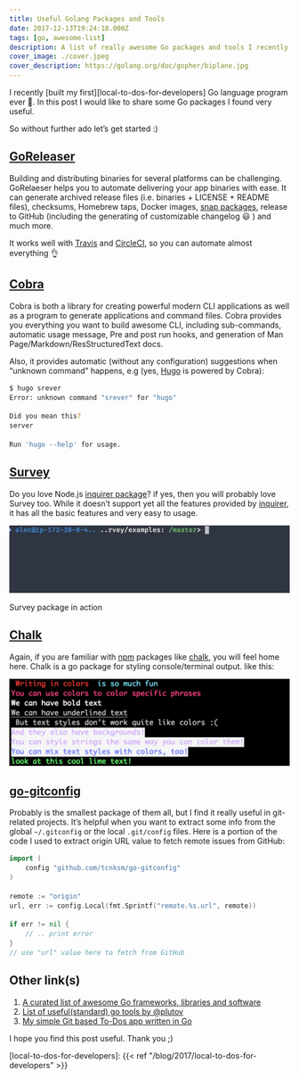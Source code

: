 ```yaml
---
title: Useful Golang Packages and Tools
date: 2017-12-13T19:24:18.000Z
tags: [go, awesome-list]
description: A list of really awesome Go packages and tools I recently discovered
cover_image: ./cover.jpeg
cover_description: https://golang.org/doc/gopher/biplane.jpg
---
```


I recently [built my first][local-to-dos-for-developers] Go language program ever 🙌. In this post I would like to share some Go packages I found very useful.

So without further ado let’s get started :)

## [GoReleaser][goreleaser]

Building and distributing binaries for several platforms can be challenging. GoRelaeser helps you to automate delivering your app binaries with ease. It can generate archived release files (i.e. binaries + LICENSE + README files), checksums, Homebrew taps, Docker images, [snap packages](http://snapcraft.io), release to GitHub (including the generating of customizable changelog 😃 ) and much more.

It works well with [Travis](http://travis-ci.org) and [CircleCI](https://circleci.com), so you can automate almost everything 👌

## [Cobra][cobra]

Cobra is both a library for creating powerful modern CLI applications as well as a program to generate applications and command files. Cobra provides you everything you want to build awesome CLI, including sub-commands, automatic usage message, Pre and post run hooks, and generation of Man Page/Markdown/ResStructuredText docs.

Also, it provides automatic (without any configuration) suggestions when “unknown command” happens, e.g (yes, [Hugo](https://gohugo.io/) is powered by Cobra):

```bash
$ hugo srever
Error: unknown command "srever" for "hugo"

Did you mean this?
server

Run 'hugo --help' for usage.
```

## [Survey][survey]

Do you love Node.js [inquirer package](https://www.npmjs.com/package/inquirer)? if yes, then you will probably love Survey too. While it doesn’t support yet all the features provided by [inquirer](https://www.npmjs.com/package/inquirer), it has all the basic features and very easy to usage.

![](./survey-demo.gif)<figcaption>Survey package in action</figcaption>

## [Chalk][chalk]

Again, if you are familiar with [npm](http://npmjs.org) packages like [chalk](https://www.npmjs.com/package/chalk), you will feel home here. Chalk is a go package for styling console/terminal output. like this:

![](./chalk.png)

## [go-gitconfig][go-gitconfig]

Probably is the smallest package of them all, but I find it really useful in git-related projects. It’s helpful when you want to extract some info from the global `~/.gitconfig` or the local `.git/config` files. Here is a portion of the code I used to extract origin URL value to fetch remote issues from GitHub:

```go
import (
    config "github.com/tcnksm/go-gitconfig"
)

remote := "origin"
url, err := config.Local(fmt.Sprintf("remote.%s.url", remote))

if err != nil {
    // .. print error
}
// use "url" value here to fetch from GitHub
```

## Other link(s)

1. [A curated list of awesome Go frameworks, libraries and software](https://github.com/avelino/awesome-go)
2. [List of useful(standard) go tools by @plutov](http://pliutau.com/go-tools-are-awesome/)
3. [My simple Git based To-Dos app written in Go](https://git.io/todos)

I hope you find this post useful. Thank you ;)

[local-to-dos-for-developers]: {{< ref "/blog/2017/local-to-dos-for-developers" >}}

[goreleaser]: http://github.com/goreleaser/
[go-gitconfig]: https://github.com/tcnksm/go-gitconfig
[chalk]: https://godoc.org/github.com/ttacon/chalk
[survey]: https://github.com/AlecAivazis/survey
[cobra]: https://github.com/spf13/cobra
